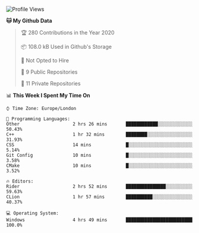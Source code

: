 <!--START_SECTION:waka-->
![Profile Views](http://img.shields.io/badge/Profile%20Views-0-blue)

**🐱 My Github Data** 

> 🏆 280 Contributions in the Year 2020
 > 
> 📦 108.0 kB Used in Github's Storage 
 > 
> 🚫 Not Opted to Hire
 > 
> 📜 9 Public Repositories
 > 
> 🔑 11 Private Repositories 

📊 **This Week I Spent My Time On** 

```text
⌚︎ Time Zone: Europe/London

💬 Programming Languages: 
Other                    2 hrs 26 mins       ████████████░░░░░░░░░░░░░   50.43% 
C++                      1 hr 32 mins        ████████░░░░░░░░░░░░░░░░░   31.93% 
CSS                      14 mins             █░░░░░░░░░░░░░░░░░░░░░░░░   5.14% 
Git Config               10 mins             █░░░░░░░░░░░░░░░░░░░░░░░░   3.58% 
CMake                    10 mins             █░░░░░░░░░░░░░░░░░░░░░░░░   3.52%

🔥 Editors: 
Rider                    2 hrs 52 mins       ███████████████░░░░░░░░░░   59.63% 
CLion                    1 hr 57 mins        ██████████░░░░░░░░░░░░░░░   40.37%

💻 Operating System: 
Windows                  4 hrs 49 mins       █████████████████████████   100.0%

```


<!--END_SECTION:waka-->